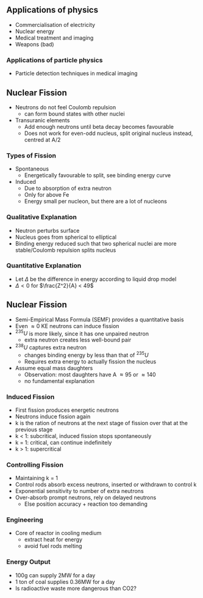 ## Applications of physics
- Commercialisation of electricity
- Nuclear energy
- Medical treatment and imaging
- Weapons (bad)

### Applications of particle physics
- Particle detection techniques in medical imaging

## Nuclear Fission
- Neutrons do not feel Coulomb repulsion
	- can form bound states with other nuclei
- Transuranic elements
	- Add enough neutrons until beta decay becomes favourable
	- Does not work for even-odd nucleus, split original nucleus instead, centred at A/2

### Types of Fission
- Spontaneous
	- Energetically favourable to split, see binding energy curve
- Induced
	- Due to absorption of extra neutron
	- Only for above Fe
	- Energy small per nucleon, but there are a lot of nucleons

### Qualitative Explanation
- Neutron perturbs surface
- Nucleus goes from spherical to elliptical
- Binding energy reduced such that two spherical nuclei are more stable/Coulomb repulsion splits nucleus
### Quantitative Explanation
- Let $\Delta$ be the difference in energy according to liquid drop model
- $\Delta < 0$ for $\frac{Z^2}{A} < 49$

## Nuclear Fission
- Semi-Empirical Mass Formula (SEMF) provides a quantitative basis
- Even $\approx 0$ KE neutrons can induce fission
- $^{235}U$ is more likely, since it has one unpaired neutron
	- extra neutron creates less well-bound pair
- $^{238}U$ captures extra neutron
	- changes binding energy by less than that of $^{235}U$
	- Requires extra energy to actually fission the nucleus
- Assume equal mass daughters
	- Observation: most daughters have A $\approx 95$ or $\approx 140$
	- no fundamental explanation

### Induced Fission
- First fission produces energetic neutrons
- Neutrons induce fission again
- k  is the ration of neutrons at the next stage of fission over that at the previous stage
- k < 1: subcritical, induced fission stops spontaneously
- k = 1: critical, can continue indefinitely
- k > 1: supercritical

### Controlling Fission
- Maintaining k = 1
- Control rods absorb excess neutrons, inserted or withdrawn to control k
- Exponential sensitivity to number of extra neutrons
- Over-absorb prompt neutrons, rely on delayed neutrons
	- Else position accuracy + reaction too demanding

### Engineering
- Core of reactor in cooling medium
	- extract heat for energy
	- avoid fuel rods melting

### Energy Output
- 100g can supply 2MW for a day
- 1 ton of coal supplies 0.36MW for a day
- Is radioactive waste more dangerous than CO2?